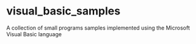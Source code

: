# visual_basic_samples
A collection of small programs samples implemented using the Microsoft Visual Basic language 
